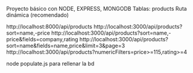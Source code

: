 Proyecto básico con NODE, EXPRESS, MONGODB
Tablas: products
Ruta dinámica (recomendado)



http://localhost:8000/api/products
http://localhost:3000/api/products?sort=name,-price
http://localhost:3000/api/products?sort=name,-price&fields=company,rating
http://localhost:3000/api/products?sort=name&fields=name,price&limit=3&page=3
http://localhost:3000/api/products?numericFilters=price>=115,rating>=4


node populate.js para rellenar la bd